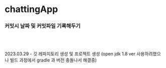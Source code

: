 # chattingApp

### 커밋시 날짜 및 커밋파일 기록해두기
</br>
</br>
</br>
2023.03.29
 -  깃 레파지토리 생성 및 프로젝트 생성 
    (open jdk 1.8 ver 사용하려했으나 빌드 과정에서 gradle 과 버전 충돌나서 해결중)
